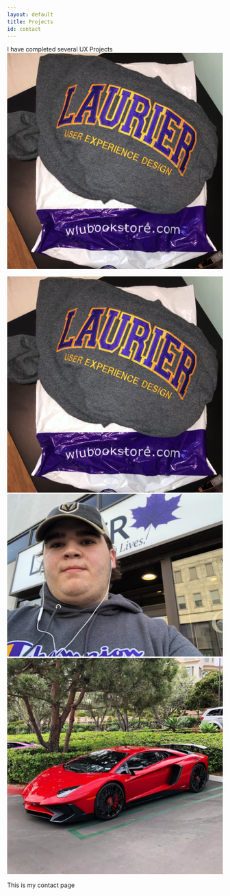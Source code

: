 ```yaml
---
layout: default
title: Projects
id: contact
---
```

I have completed several UX Projects <img src="/images/uploads/img_7944-2.jpg" alt="My Laurier Hoodie" class="center">











<div class="row">

<div class="column">

  <img src="/images/uploads/img_7944-2.jpg" alt="My Laurier Hoodie" class="center">

  </div>

  <div class="column">

 <img src="/images/uploads/me.jpg" alt="A photo of me outside the UXD building at Laurier Brantford" class="me" >

  </div>

  <div class="column">

   <img src="/images/uploads/allredlamb.jpg" alt="Red Lamborghini" class="center">

  </div>

</div>











This is my contact page
